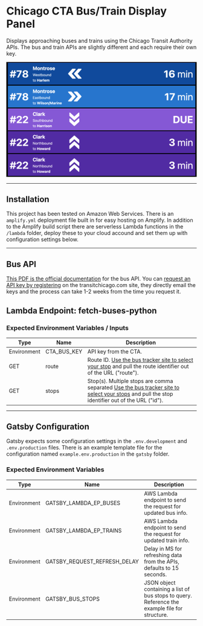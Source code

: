 # Chicago CTA Bus/Train Display Panel

Displays approaching buses and trains using the Chicago Transit Authority APIs. The bus and train APIs are slightly different and each require their own key.

![](img/panel.png)

-----

## Installation
This project has been tested on Amazon Web Services. There is an `amplify.yml` deployment file built in for easy hosting on Amplify. In addition to the Amplify build script there are serverless Lambda functions in the `/lambda` folder, deploy these to your cloud accound and set them up with configuration settings below.

-----

## Bus API
[This PDF is the official documentation](https://www.transitchicago.com/assets/1/6/cta_Bus_Tracker_API_Developer_Guide_and_Documentation_20160929.pdf) for the bus API. You can [request an API key by registering](https://www.transitchicago.com/developers/bustracker/) on the transitchicago.com site, they directly email the keys and the process can take 1-2 weeks from the time you request it.

## Lambda Endpoint: fetch-buses-python
### Expected Environment Variables / Inputs

| Type | Name | Description |
| ------------- | ------------- | ----------- |
| Environment | CTA_BUS_KEY | API key from the CTA. |
| GET | route | Route ID. [Use the bus tracker site to select your stop](http://www.ctabustracker.com/bustime/wireless/html/home.jsp) and pull the route identifier out of the URL ("route"). |
| GET | stops | Stop(s). Multiple stops are comma separated [Use the bus tracker site to select your stops](http://www.ctabustracker.com/bustime/wireless/html/home.jsp) and pull the stop identifier out of the URL ("id").  |

-----

## Gatsby Configuration
Gatsby expects some configuration settings in the `.env.development` and `.env.production` files. There is an example template file for the configuration named `example.env.production` in the `gatsby` folder.

### Expected Environment Variables

| Type | Name | Description |
| ------------- | ------------- | ----------- |
| Environment | GATSBY_LAMBDA_EP_BUSES | AWS Lambda endpoint to send the request for updated bus info. |
| Environment | GATSBY_LAMBDA_EP_TRAINS | AWS Lambda endpoint to send the request for updated train info. |
| Environment | GATSBY_REQUEST_REFRESH_DELAY | Delay in MS for refreshing data from the APIs, defaults to 15 seconds. |
| Environment | GATSBY_BUS_STOPS | JSON object containing a list of bus stops to query. Reference the example file for structure. |

